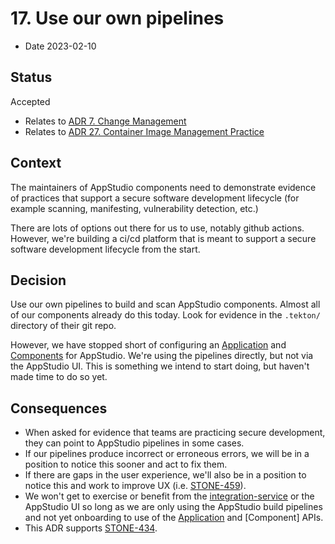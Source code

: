 # 17. Use our own pipelines

* Date 2023-02-10

## Status

Accepted

* Relates to [ADR 7. Change Management](0007-change-management.md)
* Relates to [ADR 27. Container Image Management Practice](0027-container-images.md)

## Context

The maintainers of AppStudio components need to demonstrate evidence of practices that support
a secure software development lifecycle (for example scanning, manifesting, vulnerability detection,
etc.)

There are lots of options out there for us to use, notably github actions. However, we're building
a ci/cd platform that is meant to support a secure software development lifecycle from the start.

## Decision

Use our own pipelines to build and scan AppStudio components. Almost all of our components already
do this today. Look for evidence in the `.tekton/` directory of their git repo.

However, we have stopped short of configuring an [Application] and [Components] for AppStudio.
We're using the pipelines directly, but not via the AppStudio UI. This is something we intend to
start doing, but haven't made time to do so yet.

## Consequences

* When asked for evidence that teams are practicing secure development, they can point to AppStudio
  pipelines in some cases.
* If our pipelines produce incorrect or erroneous errors, we will be in a position to notice this
  sooner and act to fix them.
* If there are gaps in the user experience, we'll also be in a position to notice this and work to
  improve UX (i.e. [STONE-459](https://issues.redhat.com/browse/STONE-459)).
* We won't get to exercise or benefit from the [integration-service] or the AppStudio UI so long as
  we are only using the AppStudio build pipelines and not yet onboarding to use of the [Application]
  and [Component] APIs.
* This ADR supports [STONE-434](https://issues.redhat.com/browse/STONE-434).

[integration-service]: ../ref/integration-service.html
[Application]: ../ref/application-environment-api.html#application
[Components]: ../ref/application-environment-api.html#component

